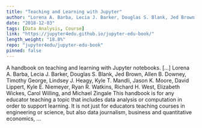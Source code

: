 ```yaml
---
title: "Teaching and Learning with Jupyter"
author: "Lorena A. Barba, Lecia J. Barker, Douglas S. Blank, Jed Brown, Allen B. Downey, Timothy George, Lindsey J. Heagy, Kyle T. Mandli, Jason K. Moore, David Lippert, Kyle E. Niemeyer, Ryan R. Watkins, Richard H. West, Elizabeth Wickes, Carol Willing, and Michael Zingale"
date: "2018-12-03"
tags: [Data Analysis, Course]
link: "https://jupyter4edu.github.io/jupyter-edu-book/"
length_weight: "18.8%"
repo: "jupyter4edu/jupyter-edu-book"
pinned: false
---
```


A handbook on teaching and learning with Jupyter notebooks. [...] Lorena A. Barba, Lecia J. Barker, Douglas S. Blank, Jed Brown, Allen B. Downey, Timothy George, Lindsey J. Heagy, Kyle T. Mandli, Jason K. Moore, David Lippert, Kyle E. Niemeyer, Ryan R. Watkins, Richard H. West, Elizabeth Wickes, Carol Willing, and Michael Zingale This handbook is for any educator teaching a topic that includes data analysis or computation in order to support learning. It is not just for educators teaching courses in engineering or science, but also data journalism, business and quantitative economics, ...
